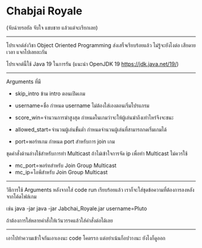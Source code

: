 # Chabjai Royale 
(จับฉ่ายรอยัล จับใจ แชบชาย แล้วแต่จะเรียกเลย)

-------------------------------------------

โปรเจกต์ส่งวิชา Object Oriented Programming
ส่งเสร็จเรียบร้อยแล้ว ไม่รู้จะยังไงต่อ เสียดายเวลา แจกไปเลยละกัน

โปรเจกต์นี้ใช้ Java 19 ในการรัน (แนะนำ OpenJDK 19 https://jdk.java.net/19/)

-------------------------------------------

Arguments ที่มี

- skip_intro
ข้าม intro ตอนเปิดเกม

- username=ชื่อ
กำหนด username ไม่ต้องใส่เองตอนเริ่มโปรแกรม

- score_win=จำนวนการฆ่าสูงสุด
กำหนดในเกมว่าจะให้ผู้เล่นฆ่าถึงเท่าไหร่จึงจะชนะ

- allowed_start=จำนวนผู้เล่นขั้นต่ำ
กำหนดจำนวนผู้เล่นที่สามารถกดเริ่มเกมได้

- port=พอร์ทเกม
กำหนด port สำหรับการ join เกม

ชุดคำสั่งด้านล่างใช้สำหรับการทำ Multicast ถ้าไม่เข้าใจการจัด ip เพื่อทำ Multicast ไม่ควรใช้
- mc_port=พอร์ทสำหรับ Join Group Multicast
- mc_ip=ไอพีสำหรับ Join Group Multicast 

-------------------------------------------

วิธีการใช้ Arguments
หลังจากใส่ code run เรียบร้อยแล้ว เราก็จะใส่ชุดข้อความที่ต้องการลงหลังจากโค้ดไฟล์เกม

เช่น
java -jar <file> <args>
java -jar Jabchai_Royale.jar username=Pluto

ถ้าต้องการใส่หลายคำสั่งให้เว้นวรรคแล้วใส่คำสั่งต่อได้เลย

-------------------------------------------

เอาไปทำความเข้าใจกันเอาเองนะ code โคตรรก แต่อย่าเน้นก็อปวางนะ ยังไงก็ดูออก
